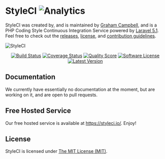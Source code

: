 # StyleCI ![Analytics](https://ga-beacon.appspot.com/UA-60053271-6/StyleCI/StyleCI?pixel)


StyleCI was created by, and is maintained by [Graham Campbell](https://github.com/GrahamCampbell), and is a PHP Coding Style Continuous Integration Service powered by [Laravel 5.1](http://laravel.com). Feel free to check out the [releases](https://github.com/StyleCI/StyleCI/releases), [license](LICENSE), and [contribution guidelines](CONTRIBUTING.md).

![StyleCI](https://cloud.githubusercontent.com/assets/11048387/8635622/6bf2af9c-2823-11e5-861c-91370e888943.png)

<p align="center">
<a href="https://travis-ci.org/StyleCI/StyleCI"><img src="https://img.shields.io/travis/StyleCI/StyleCI/master.svg?style=flat-square" alt="Build Status"></img></a>
<a href="https://scrutinizer-ci.com/g/StyleCI/StyleCI/code-structure"><img src="https://img.shields.io/scrutinizer/coverage/g/StyleCI/StyleCI.svg?style=flat-square" alt="Coverage Status"></img></a>
<a href="https://scrutinizer-ci.com/g/StyleCI/StyleCI"><img src="https://img.shields.io/scrutinizer/g/StyleCI/StyleCI.svg?style=flat-square" alt="Quality Score"></img></a>
<a href="LICENSE"><img src="https://img.shields.io/badge/license-MIT-brightgreen.svg?style=flat-square" alt="Software License"></img></a>
<a href="https://github.com/StyleCI/StyleCI/releases"><img src="https://img.shields.io/github/release/StyleCI/StyleCI.svg?style=flat-square" alt="Latest Version"></img></a>
</p>


## Documentation

We currently have essentially no documentation at the moment, but are working on it, and are open to pull requests.


## Free Hosted Service

Our free hosted service is available at https://styleci.io/. Enjoy!


## License

StyleCI is licensed under [The MIT License (MIT)](LICENSE).
